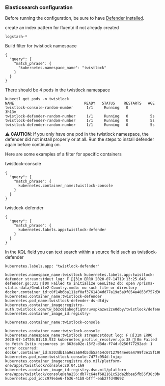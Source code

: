 ### Elasticsearch configuration

Before running the configuration, be sure to have [Defender installed](overview.md#install-defender-from-the-console-ui).

create an index pattern for fluentd if not already created

```
logstash-*
```

Build filter for twistlock namespace

```
{
  "query": {
    "match_phrase": {
      "kubernetes.namespace_name": "twistlock"
    }
  }
}
```

There should be 4 pods in the twistlock namespace

```
kubectl get pods -n twistlock
NAME                                READY   STATUS    RESTARTS   AGE
twistlock-console-random-number      1/1     Running   0          3h13m
twistlock-defender-random-number     1/1     Running   0          5s
twistlock-defender-random-number     1/1     Running   0          5s
twistlock-defender-random-number     1/1     Running   0          5s
```

:warning: **CAUTION**:
If you only have one pod in the twistlock namespace, the defender did not install properly or at all. Run the steps to install defender again before continuing on.

Here are some examples of a filter for specific containers

twistlock-console

```
{
  "query": {
    "match_phrase": {
      kubernetes.container_name:twistlock-console
    }
  }
}
```

twistlock-defender

```
{
  "query": {
    "match_phrase": {
      kubernetes.labels.app:twistlock-defender
    }
  }
}
```

In the KQL field you can text search within a source field such as twistlock-defender

```
kubernetes.labels.app: "twistlock-defender"
```

```
kubernetes.namespace_name:twistlock kubernetes.labels.app:twistlock-defender stream:stdout log: F [31m ERRO 2020-07-14T19:13:25.646 defender.go:331 [0m Failed to initialize GeoLite2 db: open /prisma-static-data/GeoLite2-Country.mmdb: no such file or directory docker.container_id:c0f14b6ba111ef0af3761484dd77a19a5a9f054a4853f757d303be838cad6e6a kubernetes.container_name:twistlock-defender kubernetes.pod_name:twistlock-defender-ds-dtdjv kubernetes.container_image:registry-auth.twistlock.com/tw_bbzc81abegfiqtnruvspkazws2ze0dby/twistlock/defender:defender_20_04_169 kubernetes.container_image_id:registry-
```

```
kubernetes.container_name:twistlock-console
```

```
kubernetes.container_name:twistlock-console kubernetes.namespace_name:twistlock stream:stdout log: F [31m ERRO 2020-07-14T20:01:10.932 kubernetes_profile_resolver.go:38 [0m Failed to fetch Istio resources in 863da02e-15f2-d3da-f74d-0256f77292ad: 1 error occurred: docker.container_id:8303db1aa9e2a694b5db5a454c07127944ee0a4799f3e15f190eaa0eec53ca63 kubernetes.pod_name:twistlock-console-7d77c954d-lnjxp kubernetes.container_image:registry.dso.mil/platform-one/apps/twistlock/console:20.04.169 kubernetes.container_image_id:registry.dso.mil/platform-one/apps/twistlock/console@sha256:db77c64af682161c52da2bbee5fb55f38c0bcd46cacdb4c1148f24d094f18a10 kubernetes.pod_id:c979ebe6-f636-41b8-bfff-eab27fd48692
```

```
